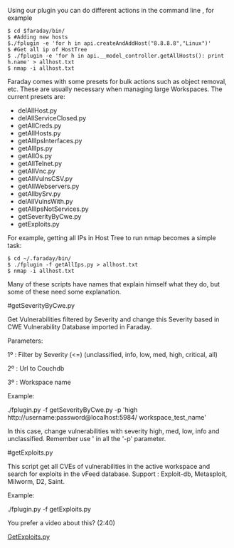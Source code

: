 Using our plugin you can do different actions in the command line , for example

```
$ cd $faraday/bin/
$ #Adding new hosts 
$./fplugin -e 'for h in api.createAndAddHost("8.8.8.8","Linux")'
$ #Get all ip of HostTree
$ ./fplugin -e 'for h in api.__model_controller.getAllHosts(): print h.name' > allhost.txt
$ nmap -i allhost.txt
```

Faraday comes with some presets for bulk actions such as object removal, etc. These are usually necessary when managing large Workspaces. The current presets are:

* delAllHost.py
* delAllServiceClosed.py
* getAllCreds.py
* getAllHosts.py
* getAllIpsInterfaces.py
* getAllIps.py
* getAllOs.py
* getAllTelnet.py
* getAllVnc.py
* getAllVulnsCSV.py
* getAllWebservers.py
* getAllbySrv.py
* delAllVulnsWith.py
* getAllIpsNotServices.py
* getSeverityByCwe.py
* getExploits.py 

For example, getting all IPs in Host Tree to run nmap becomes a simple task:

```
$ cd ~/.faraday/bin/
$ ./fplugin -f getAllIps.py > allhost.txt
$ nmap -i allhost.txt
```

Many of these scripts have names that explain himself what they do, but some of these need some explanation.

#getSeverityByCwe.py

Get Vulnerabilities filtered by Severity and change this Severity based in CWE Vulnerability Database imported in Faraday.

Parameters:

1º : Filter by Severity (<=) (unclassified, info, low, med, high, critical, all)

2º : Url to Couchdb

3º : Workspace name

Example:

./fplugin.py -f getSeverityByCwe.py -p 'high http://username:password@localhost:5984/ workspace_test_name'

In this case, change vulnerabilities with severity high, med, low, info and unclassified.
Remember use ' in all the '-p' parameter.

#getExploits.py

This script get all CVEs of vulnerabilities in the active workspace and search for exploits in the vFeed database.
Support : Exploit-db, Metasploit, Milworm, D2, Saint.

Example:

./fplugin.py -f getExploits.py


You prefer a video about this? (2:40)

[GetExploits.py](https://www.youtube.com/watch?v=o5uSS6yzvCo)
